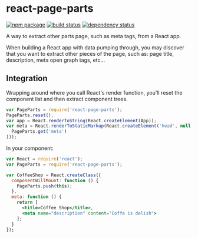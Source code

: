 # react-page-parts

[![npm package](https://img.shields.io/npm/v/react-page-parts.svg?style=flat-square)](https://www.npmjs.org/package/react-page-parts)
[![build status](https://img.shields.io/travis/robcolburn/react-page-parts/master.svg?style=flat-square)](https://travis-ci.org/robcolburn/react-page-parts)
[![dependency status](https://img.shields.io/david/robcolburn/react-page-parts.svg?style=flat-square)](https://david-dm.org/robcolburn/react-page-parts)

A way to extract other parts page, such as meta tags, from a React app.

When building a React app with data pumping through, you may discover that you want to extract other pieces of the page, such as: page title, description, meta open graph tags, etc…

## Integration

Wrapping around where you call React's render function, you'll reset the component list and then extract component trees.


```js
var PageParts = require('react-page-parts');
PageParts.reset();
var app = React.renderToString(React.createElement(App));
var meta = React.renderToStaticMarkup(React.createElement('head', null, React.addons.createFragment(
  PageParts.get('meta')
)));
```

In your component:

```jsx
var React = require('react');
var PageParts = require('react-page-parts');

var CoffeeShop = React.createClass({
  componentWillMount: function () {
    PageParts.push(this);
  },
  meta: function () {
    return [
      <title>Coffee Shop</title>,
      <meta name="description" content="Coffe is delish">
    ];
  }
});
```